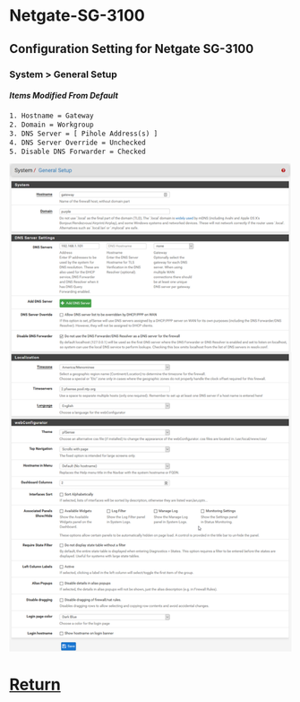 # Netgate-SG-3100

## Configuration Setting for Netgate SG-3100

### **System > General Setup**

#### *Items Modified From Default*

    1. Hostname = Gateway
    2. Domain = Workgroup
    3. DNS Server = [ Pihole Address(s) ]
    4. DNS Server Override = Unchecked
    5. Disable DNS Forwarder = Checked

![SG-3100 System > General Setup](images/System-General-Setup.png)

# [Return](../README.md)
